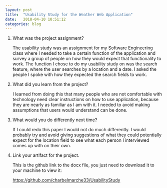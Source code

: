 ```yaml
---
layout: post
title:  "Usability Study for the Weather Web Application"
date:   2018-04-10 10:51:12
categories: blog
---
```


1)	What was the project assignment? 
    
    The usability study was an assignment for my Software Engineering class where I needed to take a certain function of the application and survey a group of people on how they would expect that functionality to work. The function I chose to do my usability study on was the search feature, where the user searches by a location and a date. I asked the people I spoke with how they expected the search fields to work.  

2)	What did you learn from the project? 
    
    I learned from doing this that many people who are not comfortable with technology need clear instructions on how to use application, because they are nearly as familiar as I am with it. I needed to avoid making assumptions that users would understand can be done.
    
3)	What would you do differently next time? 
    
    If I could redo this paper I would not do much differently. I would probably try and avoid giving suggestions of what they could potentially expect for the location field to see what each person I interviewed comes up with on their own.
    
4)	Link your artifact for the project.
    
    This is the github link to the docx file, you just need to download it to your machine to view it:
    
    https://github.com/charbelmarche33/UsabilityStudy
    
    

